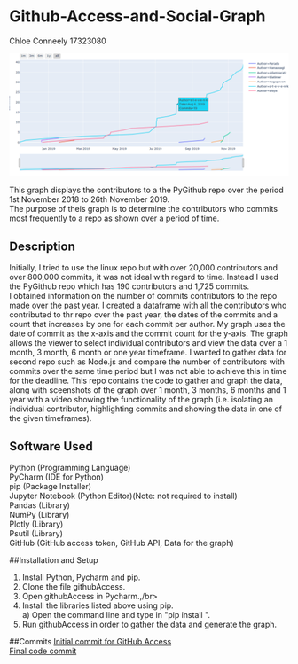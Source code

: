 # Github-Access-and-Social-Graph
Chloe Conneely 17323080

![Graph 1 Year](https://github.com/TheCsWorld/Github-Access/blob/master/Graph%201%20year.png)

This graph displays the contributors to a the PyGithub repo over the period 1st November 2018 to 26th November 2019.</br>
The purpose of theis graph is to determine the contributors who commits most frequently to a repo as shown over a period of time.

## Description
Initially, I tried to use the linux repo but with over 20,000 contributors and over 800,000 commits, it was not ideal with regard to time. Instead I used the PyGithub repo which has 190 contributors and 1,725 commits.</br>
I obtained information on the number of commits contributors to the repo made over the past year. I created a dataframe with all the contributors who contributed to thr repo over the past year, the dates of the commits and a count that increases by one for each commit per author. My graph uses the date of commit as the x-axis and the commit count for the y-axis. The graph allows the viewer to select individual contributors and view the data over a 1 month, 3 month, 6 month or one year timeframe. I wanted to gather data for second repo such as Node.js and compare the number of contributors with commits over the same time period but I was not able to achieve this in time for the deadline. This repo contains the code to gather and graph the data, along with sceenshots of the graph over 1 month, 3 months, 6 months and 1 year with a video showing the functionality of the graph (i.e. isolating an individual contributor, highlighting commits and showing the data in one of the given timeframes). 

## Software Used
Python (Programming Language)</br>
PyCharm (IDE for Python)</br>
pip (Package Installer)</br>
Jupyter Notebook (Python Editor)(Note: not required to install)</br>
Pandas (Library)</br>
NumPy (Library)</br>
Plotly (Library)</br>
Psutil (Library)</br>
GitHub (GitHub access token, GitHub API, Data for the graph)</br>

##Installation and Setup
1. Install Python, Pycharm and pip.</br>
2. Clone the file githubAccess.</br>
3. Open githubAccess in Pycharm.,/br>
4. Install the libraries listed above using pip.</br>
  a) Open the command line and type in "pip install <name of library>".</br>
5. Run githubAccess in order to gather the data and generate the graph.</br>
  
##Commits
[Initial commit for GitHub Access](https://github.com/TheCsWorld/Github-Access/commit/a1e3224b51cf9e9006a83d3aaa4250134600e671)</br>
[Final code commit](https://github.com/TheCsWorld/Github-Access/commit/493a6ad9f503c310fc642c89d7f7c92ff3fcca9f)

